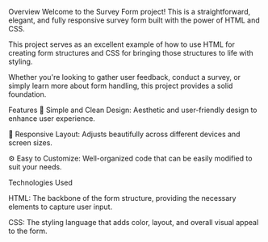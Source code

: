 Overview
Welcome to the Survey Form project! This is a straightforward, elegant, and fully responsive survey form built with the power of HTML and CSS.

This project serves as an excellent example of how to use HTML for creating form structures and CSS for bringing those structures to life with styling.

Whether you're looking to gather user feedback, conduct a survey, or simply learn more about form handling, this project provides a solid foundation.

Features
🎨 Simple and Clean Design: Aesthetic and user-friendly design to enhance user experience.

📱 Responsive Layout: Adjusts beautifully across different devices and screen sizes.

⚙️ Easy to Customize: Well-organized code that can be easily modified to suit your needs.

Technologies Used

HTML: The backbone of the form structure, providing the necessary elements to capture user input.

CSS: The styling language that adds color, layout, and overall visual appeal to the form.
